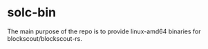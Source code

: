 # solc-bin
The main purpose of the repo is to provide linux-amd64 binaries for blockscout/blockscout-rs.
 

